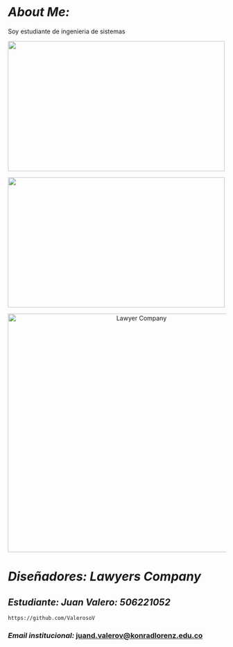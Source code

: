 # _About Me:_
Soy estudiante de ingenieria de sistemas 
  <p align="center">
    
  </p>



<p align="\raggedleft" >
  <img src="https://i.pinimg.com/originals/ed/24/16/ed241641f62d5257e7cdd75715823846.gif" width="500" height="300" />
</p> 






<p align="rigth" >
  <img src="https://i.pinimg.com/originals/c1/09/f8/c109f881992bf2ecc2faad720a31be3f.gif" width="500" height="300" />
</p> 


<p align="center">
  <img width="600" height="550" src="" alt="Lawyer Company">
</p>

# *Diseñadores: Lawyers Company* 
## *Estudiante: Juan Valero: 506221052*
    https://github.com/ValerosoV 
### *Email institucional:* juand.valerov@konradlorenz.edu.co   

<!--
**dg2c4/dg2c4** is a ✨ _special_ ✨ repository because its `README.md` (this file) appears on your GitHub profile.

Here are some ideas to get you started:

- 🔭 I’m currently working on ...
- 🌱 I’m currently learning ...
- 👯 I’m looking to collaborate on ...
- 🤔 I’m looking for help with ...
- 💬 Ask me about ...
- 📫 How to reach me: ...
- 😄 Pronouns: ...
- ⚡ Fun fact: ...
-->
